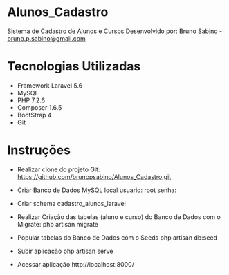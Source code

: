 # Alunos_Cadastro
Sistema de Cadastro de Alunos e Cursos
Desenvolvido por: Bruno Sabino - bruno.p.sabino@gmail.com

# Tecnologias Utilizadas
- Framework Laravel 5.6
- MySQL
- PHP 7.2.6
- Composer 1.6.5
- BootStrap 4
- Git

# Instruções
- Realizar clone do projeto Git: 
https://github.com/brunopsabino/Alunos_Cadastro.git

- Criar Banco de Dados MySQL local
usuario: root
senha: 

- Criar schema cadastro_alunos_laravel

- Realizar Criação das tabelas (aluno e curso) do Banco de Dados com o Migrate:
php artisan migrate

- Popular tabelas do Banco de Dados com o Seeds
php artisan db:seed

- Subir aplicação
php artisan serve

- Acessar aplicação
http://localhost:8000/